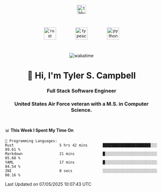 <p align="center">
<a href="https://www.linkedin.com/in/t36campbell" target="blank"><img align="center" src="https://ik.imagekit.io/t36campbell/Portfolio/linkedin.png.original_m8bbGgPh6.png" alt="t36campbell" height="30" width="30" /></a>
</p>
<p align="center">
    <img src="https://rustacean.net/assets/rustacean-orig-noshadow.svg" alt="rust" width="40" height="40" style="margin: 6%;" />
    <img src="https://cdn.worldvectorlogo.com/logos/typescript.svg" alt="typescript" width="40" height="40" style="margin: 6%;" />
    <img src="https://cdn.worldvectorlogo.com/logos/python-5.svg" alt="python" width="40" height="40" style="margin: 6%;" />
</p>
<div align="center">
  
  ![wakatime](https://wakatime.com/badge/user/738aac7f-8868-4bc3-a1df-4c36703ee4b6.svg)
  
</div>

<h1 align="center">👋 Hi, I'm Tyler S. Campbell</h1>
<h3 align="center">Full Stack Software Engineer</h3>
<h3 align="center">United States Air Force veteran with a M.S. in Computer Science.</h3>
<br>

<!--START_SECTION:waka-->
📊 **This Week I Spent My Time On** 

```text
💬 Programming Languages: 
Rust                     5 hrs 42 mins       ██████████████████████░░░   89.61 % 
Markdown                 21 mins             █░░░░░░░░░░░░░░░░░░░░░░░░   05.68 % 
YAML                     17 mins             █░░░░░░░░░░░░░░░░░░░░░░░░   04.54 % 
INI                      0 secs              ░░░░░░░░░░░░░░░░░░░░░░░░░   00.16 % 
```


 Last Updated on 07/05/2025 10:07:43 UTC
<!--END_SECTION:waka-->
